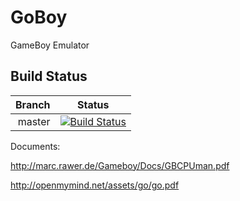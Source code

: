 # GoBoy
GameBoy Emulator

## Build Status ##
| Branch | Status                                                                                                           |
| ------:| ---------------------------------------------------------------------------------------------------------------- |
| master | [![Build Status](https://travis-ci.org/mukkid/GoBoy.svg?branch=master)](https://travis-ci.org/mukkid/GoBoy/)     |

Documents:

http://marc.rawer.de/Gameboy/Docs/GBCPUman.pdf

http://openmymind.net/assets/go/go.pdf
